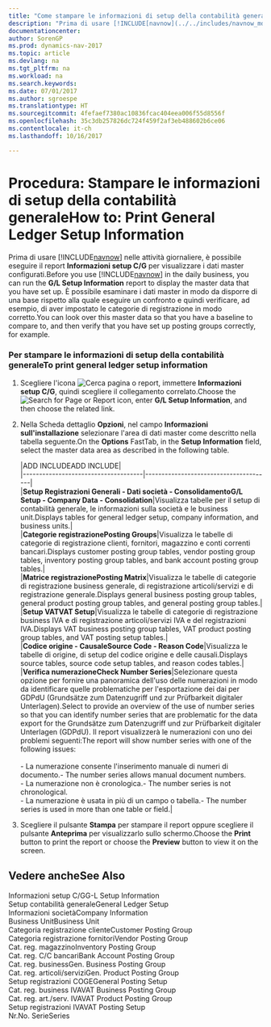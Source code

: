```yaml
---
title: "Come stampare le informazioni di setup della contabilità generale"
description: "Prima di usare [!INCLUDE[navnow](../../includes/navnow_md.md)] nelle attività giornaliere, è possibile eseguire il report **Informazioni setup C/G** per visualizzare i dati master configurati. È possibile esaminare i dati master in modo da disporre di una base rispetto alla quale eseguire un confronto e quindi verificare, ad esempio, di aver impostato le categorie di registrazione in modo corretto."
documentationcenter: 
author: SorenGP
ms.prod: dynamics-nav-2017
ms.topic: article
ms.devlang: na
ms.tgt_pltfrm: na
ms.workload: na
ms.search.keywords: 
ms.date: 07/01/2017
ms.author: sgroespe
ms.translationtype: HT
ms.sourcegitcommit: 4fefaef7380ac10836fcac404eea006f55d8556f
ms.openlocfilehash: 35c3db257826dc724f459f2af3eb488602b6ce06
ms.contentlocale: it-ch
ms.lasthandoff: 10/16/2017

---
```

# <a name="how-to-print-general-ledger-setup-information"></a><span data-ttu-id="af62b-104">Procedura: Stampare le informazioni di setup della contabilità generale</span><span class="sxs-lookup"><span data-stu-id="af62b-104">How to: Print General Ledger Setup Information</span></span>
<span data-ttu-id="af62b-105">Prima di usare [!INCLUDE[navnow](../../includes/navnow_md.md)] nelle attività giornaliere, è possibile eseguire il report **Informazioni setup C/G** per visualizzare i dati master configurati.</span><span class="sxs-lookup"><span data-stu-id="af62b-105">Before you use [!INCLUDE[navnow](../../includes/navnow_md.md)] in the daily business, you can run the **G/L Setup Information** report to display the master data that you have set up.</span></span> <span data-ttu-id="af62b-106">È possibile esaminare i dati master in modo da disporre di una base rispetto alla quale eseguire un confronto e quindi verificare, ad esempio, di aver impostato le categorie di registrazione in modo corretto.</span><span class="sxs-lookup"><span data-stu-id="af62b-106">You can look over this master data so that you have a baseline to compare to, and then verify that you have set up posting groups correctly, for example.</span></span>  
  
### <a name="to-print-general-ledger-setup-information"></a><span data-ttu-id="af62b-107">Per stampare le informazioni di setup della contabilità generale</span><span class="sxs-lookup"><span data-stu-id="af62b-107">To print general ledger setup information</span></span>  
  
1.  <span data-ttu-id="af62b-108">Scegliere l'icona ![Cerca pagina o report](media/ui-search/search_small.png "icona Cerca pagina o report"), immettere **Informazioni setup C/G**, quindi scegliere il collegamento correlato.</span><span class="sxs-lookup"><span data-stu-id="af62b-108">Choose the ![Search for Page or Report](media/ui-search/search_small.png "Search for Page or Report icon") icon, enter **G/L Setup Information**, and then choose the related link.</span></span>  
  
2.  <span data-ttu-id="af62b-109">Nella Scheda dettaglio **Opzioni**, nel campo **Informazioni sull'installazione** selezionare l'area di dati master come descritto nella tabella seguente.</span><span class="sxs-lookup"><span data-stu-id="af62b-109">On the **Options** FastTab, in the **Setup Information** field, select the master data area as described in the following table.</span></span>  
  
    |<span data-ttu-id="af62b-110">ADD INCLUDE<!--[!INCLUDE[bp_optionsheading](../../includes/bp_tabledescription_md.md)]--></span><span class="sxs-lookup"><span data-stu-id="af62b-110">ADD INCLUDE<!--[!INCLUDE[bp_optionsheading](../../includes/bp_tabledescription_md.md)]--></span></span>|  
    |-------------------------------------|---------------------------------------|  
    |<span data-ttu-id="af62b-111">**Setup Registrazioni Generali - Dati società - Consolidamento**</span><span class="sxs-lookup"><span data-stu-id="af62b-111">**G/L Setup - Company Data - Consolidation**</span></span>|<span data-ttu-id="af62b-112">Visualizza tabelle per il setup di contabilità generale, le informazioni sulla società e le business unit.</span><span class="sxs-lookup"><span data-stu-id="af62b-112">Displays tables for general ledger setup, company information, and business units.</span></span>|  
    |<span data-ttu-id="af62b-113">**Categorie registrazione**</span><span class="sxs-lookup"><span data-stu-id="af62b-113">**Posting Groups**</span></span>|<span data-ttu-id="af62b-114">Visualizza le tabelle di categorie di registrazione clienti, fornitori, magazzino e conti correnti bancari.</span><span class="sxs-lookup"><span data-stu-id="af62b-114">Displays customer posting group tables, vendor posting group tables, inventory posting group tables, and bank account posting group tables.</span></span>|  
    |<span data-ttu-id="af62b-115">**Matrice registrazione**</span><span class="sxs-lookup"><span data-stu-id="af62b-115">**Posting Matrix**</span></span>|<span data-ttu-id="af62b-116">Visualizza le tabelle di categorie di registrazione business generale, di registrazione articoli/servizi e di registrazione generale.</span><span class="sxs-lookup"><span data-stu-id="af62b-116">Displays general business posting group tables, general product posting group tables, and general posting group tables.</span></span>|  
    |<span data-ttu-id="af62b-117">**Setup VAT**</span><span class="sxs-lookup"><span data-stu-id="af62b-117">**VAT Setup**</span></span>|<span data-ttu-id="af62b-118">Visualizza le tabelle di categorie di registrazione business IVA e di registrazione articoli/servizi IVA e del registrazioni IVA.</span><span class="sxs-lookup"><span data-stu-id="af62b-118">Displays VAT business posting group tables, VAT product posting group tables, and VAT posting setup tables.</span></span>|  
    |<span data-ttu-id="af62b-119">**Codice origine - Causale**</span><span class="sxs-lookup"><span data-stu-id="af62b-119">**Source Code - Reason Code**</span></span>|<span data-ttu-id="af62b-120">Visualizza le tabelle di origine, di setup del codice origine e delle causali.</span><span class="sxs-lookup"><span data-stu-id="af62b-120">Displays source tables, source code setup tables, and reason codes tables.</span></span>|  
    |<span data-ttu-id="af62b-121">**Verifica numerazione**</span><span class="sxs-lookup"><span data-stu-id="af62b-121">**Check Number Series**</span></span>|<span data-ttu-id="af62b-122">Selezionare questa opzione per fornire una panoramica dell'uso delle numerazioni in modo da identificare quelle problematiche per l'esportazione dei dai per GDPdU (Grundsätze zum Datenzugriff und zur Prüfbarkeit digitaler Unterlagen).</span><span class="sxs-lookup"><span data-stu-id="af62b-122">Select to provide an overview of the use of number series so that you can identify number series that are problematic for the data export for the Grundsätze zum Datenzugriff und zur Prüfbarkeit digitaler Unterlagen (GDPdU).</span></span> <span data-ttu-id="af62b-123">Il report visualizzerà le numerazioni con uno dei problemi seguenti:</span><span class="sxs-lookup"><span data-stu-id="af62b-123">The report will show number series with one of the following issues:</span></span><br /><br /> <span data-ttu-id="af62b-124">-   La numerazione consente l'inserimento manuale di numeri di documento.</span><span class="sxs-lookup"><span data-stu-id="af62b-124">-   The number series allows manual document numbers.</span></span><br /><span data-ttu-id="af62b-125">-   La numerazione non è cronologica.</span><span class="sxs-lookup"><span data-stu-id="af62b-125">-   The number series is not chronological.</span></span><br /><span data-ttu-id="af62b-126">-   La numerazione è usata in più di un campo o tabella.</span><span class="sxs-lookup"><span data-stu-id="af62b-126">-   The number series is used in more than one table or field.</span></span>|  
  
3.  <span data-ttu-id="af62b-127">Scegliere il pulsante **Stampa** per stampare il report oppure scegliere il pulsante **Anteprima** per visualizzarlo sullo schermo.</span><span class="sxs-lookup"><span data-stu-id="af62b-127">Choose the **Print** button to print the report or choose the **Preview** button to view it on the screen.</span></span>  
  
## <a name="see-also"></a><span data-ttu-id="af62b-128">Vedere anche</span><span class="sxs-lookup"><span data-stu-id="af62b-128">See Also</span></span>  
 <span data-ttu-id="af62b-129">Informazioni setup C/G</span><span class="sxs-lookup"><span data-stu-id="af62b-129">G-L Setup Information</span></span>   
 <span data-ttu-id="af62b-130">Setup contabilità generale</span><span class="sxs-lookup"><span data-stu-id="af62b-130">General Ledger Setup</span></span>   
 <span data-ttu-id="af62b-131">Informazioni società</span><span class="sxs-lookup"><span data-stu-id="af62b-131">Company Information</span></span>   
 <span data-ttu-id="af62b-132">Business Unit</span><span class="sxs-lookup"><span data-stu-id="af62b-132">Business Unit</span></span>   
 <span data-ttu-id="af62b-133">Categoria registrazione cliente</span><span class="sxs-lookup"><span data-stu-id="af62b-133">Customer Posting Group</span></span>   
 <span data-ttu-id="af62b-134">Categoria registrazione fornitori</span><span class="sxs-lookup"><span data-stu-id="af62b-134">Vendor Posting Group</span></span>   
 <span data-ttu-id="af62b-135">Cat. reg. magazzino</span><span class="sxs-lookup"><span data-stu-id="af62b-135">Inventory Posting Group</span></span>   
 <span data-ttu-id="af62b-136">Cat. reg. C/C bancari</span><span class="sxs-lookup"><span data-stu-id="af62b-136">Bank Account Posting Group</span></span>   
 <span data-ttu-id="af62b-137">Cat. reg. business</span><span class="sxs-lookup"><span data-stu-id="af62b-137">Gen. Business Posting Group</span></span>   
 <span data-ttu-id="af62b-138">Cat. reg. articoli/servizi</span><span class="sxs-lookup"><span data-stu-id="af62b-138">Gen. Product Posting Group</span></span>   
 <span data-ttu-id="af62b-139">Setup registrazioni COGE</span><span class="sxs-lookup"><span data-stu-id="af62b-139">General Posting Setup</span></span>   
 <span data-ttu-id="af62b-140">Cat. reg. business IVA</span><span class="sxs-lookup"><span data-stu-id="af62b-140">VAT Business Posting Group</span></span>   
 <span data-ttu-id="af62b-141">Cat. reg. art./serv. IVA</span><span class="sxs-lookup"><span data-stu-id="af62b-141">VAT Product Posting Group</span></span>   
 <span data-ttu-id="af62b-142">Setup registrazioni IVA</span><span class="sxs-lookup"><span data-stu-id="af62b-142">VAT Posting Setup</span></span>   
 <span data-ttu-id="af62b-143">Nr.</span><span class="sxs-lookup"><span data-stu-id="af62b-143">No.</span></span> <span data-ttu-id="af62b-144">Serie</span><span class="sxs-lookup"><span data-stu-id="af62b-144">Series</span></span>
